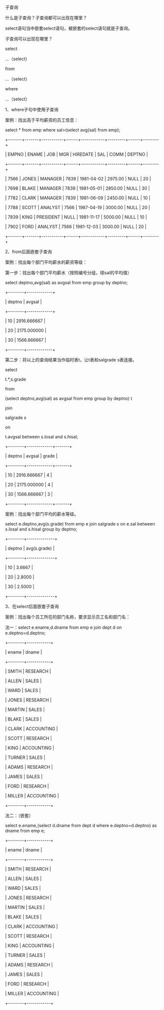 子查询



什么是子查询？子查询都可以出现在哪里？

select语句当中嵌套select语句，被嵌套的select语句就是子查询。

子查询可以出现在哪里？

select

...（select）

from

…（select）

where

…（select）



1、where子句中使用子查询

案例：找出高于平均薪资的员工信息：

select \* from emp where sal>(select avg(sal) from emp);

+-------+-------+-----------+------+------------+---------+------+--------+

| EMPNO | ENAME | JOB | MGR | HIREDATE | SAL | COMM | DEPTNO |

+-------+-------+-----------+------+------------+---------+------+--------+

| 7566 | JONES | MANAGER | 7839 | 1981-04-02 | 2975.00 | NULL | 20 |

| 7698 | BLAKE | MANAGER | 7839 | 1981-05-01 | 2850.00 | NULL | 30 |

| 7782 | CLARK | MANAGER | 7839 | 1981-06-09 | 2450.00 | NULL | 10 |

| 7788 | SCOTT | ANALYST | 7566 | 1987-04-19 | 3000.00 | NULL | 20 |

| 7839 | KING | PRESIDENT | NULL | 1981-11-17 | 5000.00 | NULL | 10 |

| 7902 | FORD | ANALYST | 7566 | 1981-12-03 | 3000.00 | NULL | 20 |

+-------+-------+-----------+------+------------+---------+------+--------+



2、from后面嵌套子查询

案例：找出每个部门平均薪水的薪资等级：

第一步：找出每个部门平均薪水（按照编号分组，球sal的平均值）

select deptno,avg(sal) as avgsal from emp group by deptno;

+--------+-------------+

| deptno | avgsal |

+--------+-------------+

| 10 | 2916.666667 |

| 20 | 2175.000000 |

| 30 | 1566.666667 |

+--------+-------------+

第二步：将以上的查询结果当作临时表t，让t表和salgrade s表连接。

select

  t.\*,s.grade


from

  (select deptno,avg(sal) as avgsal from emp group by deptno) t


join

  salgrade s


on

  t.avgsal between s.losal and s.hisal;


+--------+-------------+-------+

| deptno | avgsal | grade |

+--------+-------------+-------+

| 10 | 2916.666667 | 4 |

| 20 | 2175.000000 | 4 |

| 30 | 1566.666667 | 3 |

+--------+-------------+-------+





案例：找出每个部门平均的薪水等级。

select e.deptno,avg(s.grade) from emp e join salgrade s on e.sal between s.losal and s.hisal group by deptno;

+--------+--------------+

| deptno | avg(s.grade) |

+--------+--------------+

| 10 | 3.6667 |

| 20 | 2.8000 |

| 30 | 2.5000 |

+--------+--------------+



3、在select后面嵌套子查询



案例：找出每个员工所在的部门名称，要求显示员工名和部门名：

法一：select e.ename,d.dname from emp e join dept d on e.deptno=d.deptno;

+--------+------------+

| ename | dname |

+--------+------------+

| SMITH | RESEARCH |

| ALLEN | SALES |

| WARD | SALES |

| JONES | RESEARCH |

| MARTIN | SALES |

| BLAKE | SALES |

| CLARK | ACCOUNTING |

| SCOTT | RESEARCH |

| KING | ACCOUNTING |

| TURNER | SALES |

| ADAMS | RESEARCH |

| JAMES | SALES |

| FORD | RESEARCH |

| MILLER | ACCOUNTING |

+--------+------------+

法二：（嵌套）

select e.ename,(select d.dname from dept d where e.deptno=d.deptno) as dname from emp e;

+--------+------------+

| ename | dname |

+--------+------------+

| SMITH | RESEARCH |

| ALLEN | SALES |

| WARD | SALES |

| JONES | RESEARCH |

| MARTIN | SALES |

| BLAKE | SALES |

| CLARK | ACCOUNTING |

| SCOTT | RESEARCH |

| KING | ACCOUNTING |

| TURNER | SALES |

| ADAMS | RESEARCH |

| JAMES | SALES |

| FORD | RESEARCH |

| MILLER | ACCOUNTING |

+--------+------------+

